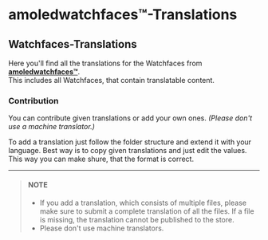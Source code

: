 # amoledwatchfaces™-Translations
## Watchfaces-Translations
Here you'll find all the translations for the Watchfaces from **[amoledwatchfaces™](https://play.google.com/store/apps/dev?id=5591589606735981545 "Playstore Page")**.\
This includes all Watchfaces, that contain translatable content.

### Contribution
You can contribute given translations or add your own ones.
*(Please don't use a machine translator.)*

To add a translation just follow the folder structure and extend it with your language. Best way is to copy given translations and just edit the values.
This way you can make shure, that the format is correct.

---
> #### NOTE
> - If you add a translation, which consists of multiple files, please make sure to submit a complete translation of all the files.
    If a file is missing, the translation cannot be published to the store.
> - Please don't use machine translators.
